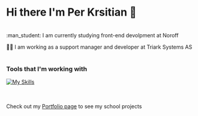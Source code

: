 
# Hi there I'm Per Krsitian 👋    

<br>
:man_student: I am currently studying front-end devolpment at Noroff

:man_office_worker: I am working as a support manager and developer at Triark Systems AS  
<br>
  
### Tools that I'm working with
  
[![My Skills](https://skillicons.dev/icons?i=js,ts,html,css,vue,vscode,wordpress,figma)](https://skillicons.dev)  
<br>
<br>

Check out my [Portfolio page](https://illustrious-jalebi-bc6d76.netlify.app/) to see my school projects




<!--
**pkkronborg/pkkronborg** is a ✨ _special_ ✨ repository because its `README.md` (this file) appears on your GitHub profile.

-->
